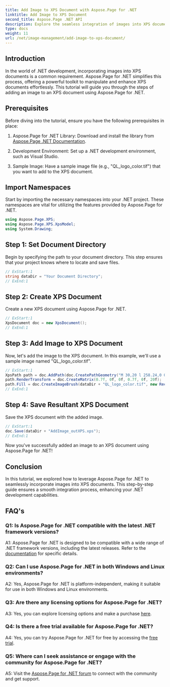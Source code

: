 ```yaml
---
title: Add Image to XPS Document with Aspose.Page for .NET
linktitle: Add Image to XPS Document
second_title: Aspose.Page .NET API
description: Explore the seamless integration of images into XPS documents with Aspose.Page for .NET. Follow our step-by-step guide for a smooth development experience.
type: docs
weight: 11
url: /net/image-management/add-image-to-xps-document/
---
```

## Introduction

In the world of .NET development, incorporating images into XPS documents is a common requirement. Aspose.Page for .NET simplifies this process, offering a powerful toolkit to manipulate and enhance XPS documents effortlessly. This tutorial will guide you through the steps of adding an image to an XPS document using Aspose.Page for .NET.

## Prerequisites

Before diving into the tutorial, ensure you have the following prerequisites in place:

1. Aspose.Page for .NET Library: Download and install the library from [Aspose.Page .NET Documentation](https://reference.aspose.com/page/net/).

2. Development Environment: Set up a .NET development environment, such as Visual Studio.

3. Sample Image: Have a sample image file (e.g., "QL_logo_color.tif") that you want to add to the XPS document.

## Import Namespaces

Start by importing the necessary namespaces into your .NET project. These namespaces are vital for utilizing the features provided by Aspose.Page for .NET.

```csharp
using Aspose.Page.XPS;
using Aspose.Page.XPS.XpsModel;
using System.Drawing;
```

## Step 1: Set Document Directory

Begin by specifying the path to your document directory. This step ensures that your project knows where to locate and save files.

```csharp
// ExStart:1
string dataDir = "Your Document Directory";
// ExEnd:1
```

## Step 2: Create XPS Document

Create a new XPS document using Aspose.Page for .NET.

```csharp
// ExStart:1
XpsDocument doc = new XpsDocument();
// ExEnd:1
```

## Step 3: Add Image to XPS Document

Now, let's add the image to the XPS document. In this example, we'll use a sample image named "QL_logo_color.tif".

```csharp
// ExStart:1
XpsPath path = doc.AddPath(doc.CreatePathGeometry("M 30,20 l 258.24,0 0,56.64 -258.24,0 Z"));
path.RenderTransform = doc.CreateMatrix(0.7f, 0f, 0f, 0.7f, 0f, 20f);
path.Fill = doc.CreateImageBrush(dataDir + "QL_logo_color.tif", new RectangleF(0f, 0f, 258.24f, 56.64f), new RectangleF(50f, 20f, 193.68f, 42.48f));
// ExEnd:1
```

## Step 4: Save Resultant XPS Document

Save the XPS document with the added image.

```csharp
// ExStart:1
doc.Save(dataDir + "AddImage_outXPS.xps");
// ExEnd:1
```

Now you've successfully added an image to an XPS document using Aspose.Page for .NET!

## Conclusion

In this tutorial, we explored how to leverage Aspose.Page for .NET to seamlessly incorporate images into XPS documents. This step-by-step guide ensures a smooth integration process, enhancing your .NET development capabilities.

## FAQ's

### Q1: Is Aspose.Page for .NET compatible with the latest .NET framework versions?

A1: Aspose.Page for .NET is designed to be compatible with a wide range of .NET framework versions, including the latest releases. Refer to the [documentation](https://reference.aspose.com/page/net/) for specific details.

### Q2: Can I use Aspose.Page for .NET in both Windows and Linux environments?

A2: Yes, Aspose.Page for .NET is platform-independent, making it suitable for use in both Windows and Linux environments.

### Q3: Are there any licensing options for Aspose.Page for .NET?

A3: Yes, you can explore licensing options and make a purchase [here](https://purchase.aspose.com/buy).

### Q4: Is there a free trial available for Aspose.Page for .NET?

A4: Yes, you can try Aspose.Page for .NET for free by accessing the [free trial](https://releases.aspose.com/).

### Q5: Where can I seek assistance or engage with the community for Aspose.Page for .NET?

A5: Visit the [Aspose.Page for .NET forum](https://forum.aspose.com/c/page/39) to connect with the community and get support.
